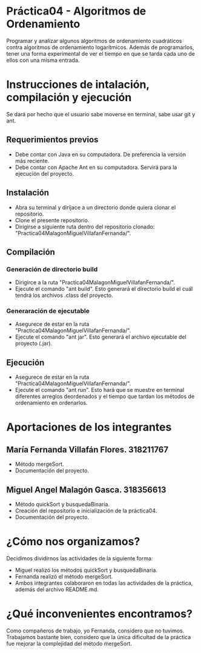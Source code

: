 # Práctica04 - Algoritmos de Ordenamiento
Programar y analizar algunos algoritmos de ordenamiento cuadráticos contra algoritmos de ordenamiento logarítmicos.
Además de programarlos, tener una forma experimental de ver el tiempo en
que se tarda cada uno de ellos con una misma entrada.

# Instrucciones de intalación, compilación y ejecución
Se dará por hecho que el usuario sabe moverse en terminal, sabe usar git y ant.
## Requerimientos previos
- Debe contar con Java en su computadora. De preferencia la versión más reciente.
- Debe contar con Apache Ant en su computadora. Servirá para la ejecución del proyecto.
## Instalación
- Abra su terminal y diríjace a un directorio donde quiera clonar el repositorio.
- Clone el presente repositorio.
- Dirigirse a siguiente ruta dentro del repositorio clonado: "Practica04MalagonMiguelVillafanFernanda/".

## Compilación
### Generación de directorio build
- Dirigirce a la ruta "Practica04MalagonMiguelVillafanFernanda/".
- Ejecute el comando "ant build". Esto generará el directorio build el cuál tendrá los archivos .class del proyecto.
### Generaración de ejecutable
- Asegurece de estar en la ruta "Practica04MalagonMiguelVillafanFernanda/".
- Ejecute el comando "ant jar". Esto generará el archivo ejecutable del proyecto (.jar).
## Ejecución
- Asegurece de estar en la ruta "Practica04MalagonMiguelVillafanFernanda/".
- Ejecute el comando "ant run". Esto hará que se muestre en terminal diferentes arreglos deordenados y el tiempo que tardan los métodos de ordenamiento en ordenarlos.
# Aportaciones de los integrantes

## María Fernanda Villafán Flores. 318211767
- Método mergeSort.
- Documentación del proyecto.

## Miguel Angel Malagón Gasca. 318356613
- Método quickSort y busquedaBinaria.
- Creación del repositorio e inicialización de la práctica04.
- Documentación del proyecto.

# ¿Cómo nos organizamos?
Decidimos dividirnos las actividades de la siguiente forma:
- Miguel realizó los métodos quickSort y busquedaBinaria.
- Fernanda realizó el método mergeSort.
- Ambos integrantes colaboraron en todas las actividades de la práctica, además del archivo README.md.

# ¿Qué inconvenientes encontramos?
Como compañeros de trabajo, yo Fernanda, considero que no tuvimos.
Trabajamos bastante bien, considero que la única dificultad de la práctica fue mejorar la complejidad del método mergeSort.
